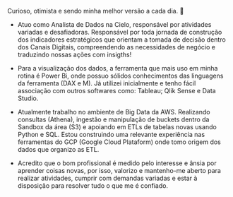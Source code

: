 Curioso, otimista e sendo minha melhor versão a cada dia. 🧩

- Atuo como Analista de Dados na Cielo, responsável por atividades variadas e desafiadoras. 
Responsável por toda jornada de construção dos indicadores estratégicos que orientam a tomada de decisão dentro dos Canais Digitais, compreendendo as necessidades de negócio e traduzindo nossas ações com insigths!

- Para a visualização dos dados, a ferramenta que mais uso em minha rotina é Power Bi, onde possuo sólidos conhecimentos das linguagens da ferramenta (DAX e M). Já utilizei inicialmente e tenho fácil associação com outros softwares como: Tableau; Qlik Sense e Data Studio.

- Atualmente trabalho no ambiente de Big Data da AWS. Realizando consultas (Athena), ingestão e manipulação de buckets dentro da Sandbox da área (S3) e apoiando em ETLs de tabelas novas usando Python e SQL. Estou construindo uma relevante experiência nas ferramentas do GCP (Google Cloud Plataform) onde tomo origem dos dados que organizo as ETL.

- Acredito que o bom profissional é medido pelo interesse e ânsia por aprender coisas novas, por isso, valorizo e mantenho-me aberto para realizar atividades, cumprir com demandas variadas e estar à disposição para resolver tudo o que me é confiado.
